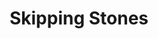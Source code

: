 ---
ee_id: '147'
site: '1'
type: '2'
url: 2010-079-skipping-stones
title: Skipping Stones
year: '2010'
display_year: '2010'
medium: FLOR carpet squares
dims: Dimensions variable
pitch:
ps:
live_url:
related:
youtube:
related_code:
imgs: skipping-stones-2010-079-full-database-ropac.jpg
subheading:
download:
add_credit:
commission:
layout: things-i-made
---